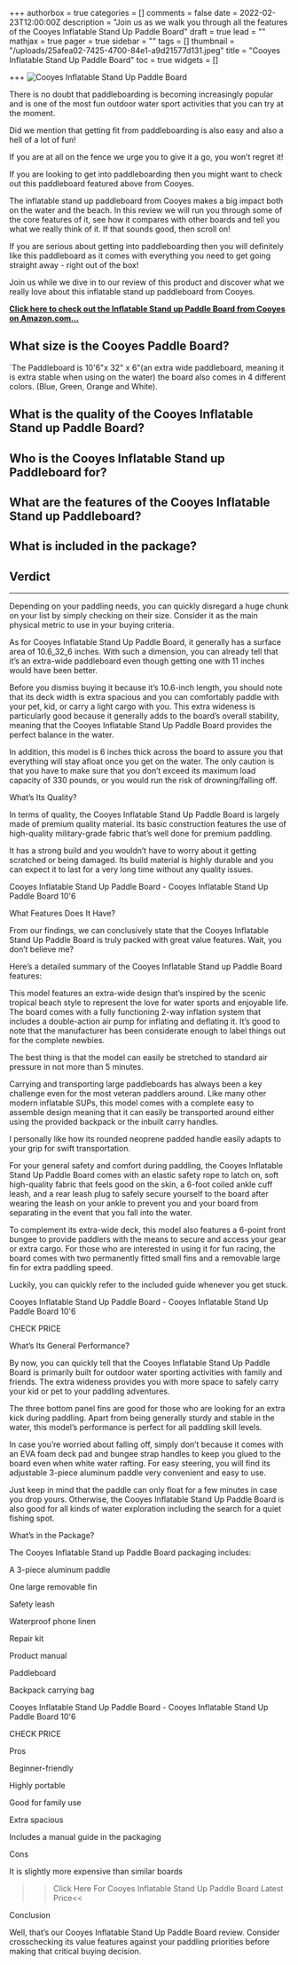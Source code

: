 +++
authorbox = true
categories = []
comments = false
date = 2022-02-23T12:00:00Z
description = "Join us as we walk you through all the features of the Cooyes Inflatable Stand Up Paddle Board"
draft = true
lead = ""
mathjax = true
pager = true
sidebar = ""
tags = []
thumbnail = "/uploads/25afea02-7425-4700-84e1-a9d21577d131.jpeg"
title = "Cooyes Inflatable Stand Up Paddle Board"
toc = true
widgets = []

+++
![Cooyes Inflatable Stand Up Paddle Board](/uploads/4f50530e-bef4-46b0-9b40-7fcb8a402da3.jpeg "Cooyes Inflatable Stand Up Paddle Board")

There is no doubt that paddleboarding is becoming increasingly popular and is one of the most fun outdoor water sport activities that you can try at the moment.

Did we mention that getting fit from paddleboarding is also easy and also a hell of a lot of fun!

If you are at all on the fence we urge you to give it a go, you won’t regret it!

If you are looking to get into paddleboarding then you might want to check out this paddleboard featured above from Cooyes.

The inflatable stand up paddleboard from Cooyes makes a big impact both on the water and the beach. In this review we will run you through some of the core features of it, see how it compares with other boards and tell you what we really think of it.  If that sounds good, then scroll on!

If you are serious about getting into paddleboarding then you will definitely like this paddleboard as it comes with everything you need to get going straight away - right out of the box!

Join us while we dive in to our review of this product and discover what we really love about this inflatable stand up paddleboard from Cooyes.

[**Click here to check out the Inflatable Stand up Paddle Board from Cooyes on Amazon.com…**](#)

## What size is the Cooyes Paddle Board?

\`The Paddleboard is 10'6"x 32" x 6"(an extra wide paddleboard, meaning it is extra stable when using on the water) the board also comes in 4 different colors. (Blue, Green, Orange and White).

## What is the quality of the Cooyes Inflatable Stand up Paddle Board?

## Who is the Cooyes Inflatable Stand up Paddleboard for?

## What are the features of the Cooyes Inflatable Stand up Paddleboard?

## What is included in the package?

## Verdict

***

Depending on your paddling needs, you can quickly disregard a huge chunk on your list by simply checking on their size. Consider it as the main physical metric to use in your buying criteria.

As for Cooyes Inflatable Stand Up Paddle Board, it generally has a surface area of 10.6_32_6 inches. With such a dimension, you can already tell that it’s an extra-wide paddleboard even though getting one with 11 inches would have been better.

Before you dismiss buying it because it’s 10.6-inch length, you should note that its deck width is extra spacious and you can comfortably paddle with your pet, kid, or carry a light cargo with you. This extra wideness is particularly good because it generally adds to the board’s overall stability, meaning that the Cooyes Inflatable Stand Up Paddle Board provides the perfect balance in the water.

In addition, this model is 6 inches thick across the board to assure you that everything will stay afloat once you get on the water. The only caution is that you have to make sure that you don’t exceed its maximum load capacity of 330 pounds, or you would run the risk of drowning/falling off.

What’s Its Quality?

In terms of quality, the Cooyes Inflatable Stand Up Paddle Board is largely made of premium quality material. Its basic construction features the use of high-quality military-grade fabric that’s well done for premium paddling.

It has a strong build and you wouldn’t have to worry about it getting scratched or being damaged. Its build material is highly durable and you can expect it to last for a very long time without any quality issues.

Cooyes Inflatable Stand Up Paddle Board - Cooyes Inflatable Stand Up Paddle Board 10'6

What Features Does It Have?

From our findings, we can conclusively state that the Cooyes Inflatable Stand Up Paddle Board is truly packed with great value features. Wait, you don’t believe me?

Here’s a detailed summary of the Cooyes Inflatable Stand up Paddle Board features:

This model features an extra-wide design that’s inspired by the scenic tropical beach style to represent the love for water sports and enjoyable life. The board comes with a fully functioning 2-way inflation system that includes a double-action air pump for inflating and deflating it. It’s good to note that the manufacturer has been considerate enough to label things out for the complete newbies.

The best thing is that the model can easily be stretched to standard air pressure in not more than 5 minutes.

Carrying and transporting large paddleboards has always been a key challenge even for the most veteran paddlers around. Like many other modern inflatable SUPs, this model comes with a complete easy to assemble design meaning that it can easily be transported around either using the provided backpack or the inbuilt carry handles.

I personally like how its rounded neoprene padded handle easily adapts to your grip for swift transportation.

For your general safety and comfort during paddling, the Cooyes Inflatable Stand Up Paddle Board comes with an elastic safety rope to latch on, soft high-quality fabric that feels good on the skin, a 6-foot coiled ankle cuff leash, and a rear leash plug to safely secure yourself to the board after wearing the leash on your ankle to prevent you and your board from separating in the event that you fall into the water.

To complement its extra-wide deck, this model also features a 6-point front bungee to provide paddlers with the means to secure and access your gear or extra cargo. For those who are interested in using it for fun racing, the board comes with two permanently fitted small fins and a removable large fin for extra paddling speed.

Luckily, you can quickly refer to the included guide whenever you get stuck.

Cooyes Inflatable Stand Up Paddle Board - Cooyes Inflatable Stand Up Paddle Board 10'6

CHECK PRICE

What’s Its General Performance?

By now, you can quickly tell that the Cooyes Inflatable Stand Up Paddle Board is primarily built for outdoor water sporting activities with family and friends. The extra wideness provides you with more space to safely carry your kid or pet to your paddling adventures.

The three bottom panel fins are good for those who are looking for an extra kick during paddling. Apart from being generally sturdy and stable in the water, this model’s performance is perfect for all paddling skill levels.

In case you’re worried about falling off, simply don’t because it comes with an EVA foam deck pad and bungee strap handles to keep you glued to the board even when white water rafting. For easy steering, you will find its adjustable 3-piece aluminum paddle very convenient and easy to use.

Just keep in mind that the paddle can only float for a few minutes in case you drop yours. Otherwise, the Cooyes Inflatable Stand Up Paddle Board is also good for all kinds of water exploration including the search for a quiet fishing spot.

What’s in the Package?

The Cooyes Inflatable Stand up Paddle Board packaging includes:

A 3-piece aluminum paddle

One large removable fin

Safety leash

Waterproof phone linen

Repair kit

Product manual

Paddleboard

Backpack carrying bag

Cooyes Inflatable Stand Up Paddle Board - Cooyes Inflatable Stand Up Paddle Board 10'6

CHECK PRICE

Pros

Beginner-friendly

Highly portable

Good for family use

Extra spacious

Includes a manual guide in the packaging

Cons

It is slightly more expensive than similar boards

> > Click Here For Cooyes Inflatable Stand Up Paddle Board Latest Price<<

Conclusion

Well, that’s our Cooyes Inflatable Stand Up Paddle Board review. Consider crosschecking its value features against your paddling priorities before making that critical buying decision.